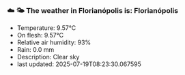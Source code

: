 ### ☁️ 🌤️  The weather in Florianópolis is: Florianópolis

- Temperature: 9.57°C
- On flesh: 9.57°C
- Relative air humidity: 93%
- Rain: 0.0 mm
- Description: Clear sky
- last updated: 2025-07-19T08:23:30.067595
